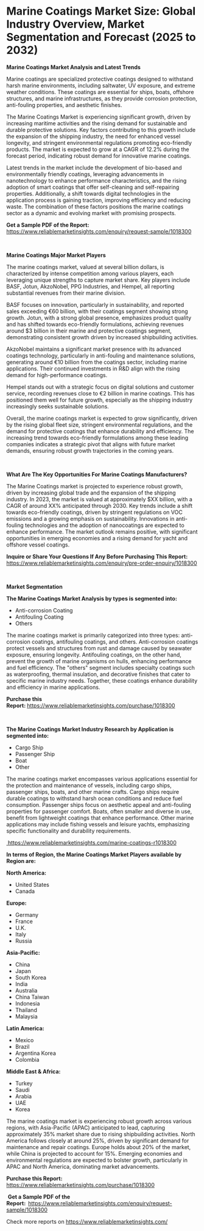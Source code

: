 <p><h1>Marine Coatings Market Size: Global Industry Overview, Market Segmentation and Forecast (2025 to 2032)</h1></p><p><strong>Marine Coatings Market Analysis and Latest Trends</strong></p>
<p><p>Marine coatings are specialized protective coatings designed to withstand harsh marine environments, including saltwater, UV exposure, and extreme weather conditions. These coatings are essential for ships, boats, offshore structures, and marine infrastructures, as they provide corrosion protection, anti-fouling properties, and aesthetic finishes.</p><p>The Marine Coatings Market is experiencing significant growth, driven by increasing maritime activities and the rising demand for sustainable and durable protective solutions. Key factors contributing to this growth include the expansion of the shipping industry, the need for enhanced vessel longevity, and stringent environmental regulations promoting eco-friendly products. The market is expected to grow at a CAGR of 12.2% during the forecast period, indicating robust demand for innovative marine coatings.</p><p>Latest trends in the market include the development of bio-based and environmentally friendly coatings, leveraging advancements in nanotechnology to enhance performance characteristics, and the rising adoption of smart coatings that offer self-cleaning and self-repairing properties. Additionally, a shift towards digital technologies in the application process is gaining traction, improving efficiency and reducing waste. The combination of these factors positions the marine coatings sector as a dynamic and evolving market with promising prospects.</p></p>
<p><strong>Get a Sample PDF of the Report:&nbsp;</strong> <a href="https://www.reliablemarketinsights.com/enquiry/request-sample/1018300?utm_campaign=2137&utm_medium=2&utm_source=Github&utm_content=ia&utm_term=31012025&utm_id=marine-coatings">https://www.reliablemarketinsights.com/enquiry/request-sample/1018300</a></p>
<p>&nbsp;</p>
<p><strong>Marine Coatings Major Market Players</strong></p>
<p><p>The marine coatings market, valued at several billion dollars, is characterized by intense competition among various players, each leveraging unique strengths to capture market share. Key players include BASF, Jotun, AkzoNobel, PPG Industries, and Hempel, all reporting substantial revenues from their marine division.</p><p>BASF focuses on innovation, particularly in sustainability, and reported sales exceeding €60 billion, with their coatings segment showing strong growth. Jotun, with a strong global presence, emphasizes product quality and has shifted towards eco-friendly formulations, achieving revenues around $3 billion in their marine and protective coatings segment, demonstrating consistent growth driven by increased shipbuilding activities.</p><p>AkzoNobel maintains a significant market presence with its advanced coatings technology, particularly in anti-fouling and maintenance solutions, generating around €10 billion from the coatings sector, including marine applications. Their continued investments in R&D align with the rising demand for high-performance coatings.</p><p>Hempel stands out with a strategic focus on digital solutions and customer service, recording revenues close to €2 billion in marine coatings. This has positioned them well for future growth, especially as the shipping industry increasingly seeks sustainable solutions.</p><p>Overall, the marine coatings market is expected to grow significantly, driven by the rising global fleet size, stringent environmental regulations, and the demand for protective coatings that enhance durability and efficiency. The increasing trend towards eco-friendly formulations among these leading companies indicates a strategic pivot that aligns with future market demands, ensuring robust growth trajectories in the coming years.</p></p>
<p>&nbsp;</p>
<p><strong>What Are The Key Opportunities For Marine Coatings Manufacturers?</strong></p>
<p><p>The Marine Coatings market is projected to experience robust growth, driven by increasing global trade and the expansion of the shipping industry. In 2023, the market is valued at approximately $XX billion, with a CAGR of around XX% anticipated through 2030. Key trends include a shift towards eco-friendly coatings, driven by stringent regulations on VOC emissions and a growing emphasis on sustainability. Innovations in anti-fouling technologies and the adoption of nanocoatings are expected to enhance performance. The market outlook remains positive, with significant opportunities in emerging economies and a rising demand for yacht and offshore vessel coatings.</p></p>
<p><strong>Inquire or Share Your Questions If Any Before Purchasing This Report:</strong> <a href="https://www.reliablemarketinsights.com/enquiry/pre-order-enquiry/1018300?utm_campaign=2137&utm_medium=2&utm_source=Github&utm_content=ia&utm_term=31012025&utm_id=marine-coatings">https://www.reliablemarketinsights.com/enquiry/pre-order-enquiry/1018300</a></p>
<p>&nbsp;</p>
<p><strong>Market Segmentation</strong></p>
<p><strong>The Marine Coatings Market Analysis by types is segmented into:</strong></p>
<p><ul><li>Anti-corrosion Coating</li><li>Antifouling Coating</li><li>Others</li></ul></p>
<p><p>The marine coatings market is primarily categorized into three types: anti-corrosion coatings, antifouling coatings, and others. Anti-corrosion coatings protect vessels and structures from rust and damage caused by seawater exposure, ensuring longevity. Antifouling coatings, on the other hand, prevent the growth of marine organisms on hulls, enhancing performance and fuel efficiency. The "others" segment includes specialty coatings such as waterproofing, thermal insulation, and decorative finishes that cater to specific marine industry needs. Together, these coatings enhance durability and efficiency in marine applications.</p></p>
<p><strong>Purchase this Report:&nbsp;</strong><a href="https://www.reliablemarketinsights.com/purchase/1018300?utm_campaign=2137&utm_medium=2&utm_source=Github&utm_content=ia&utm_term=31012025&utm_id=marine-coatings">https://www.reliablemarketinsights.com/purchase/1018300</a></p>
<p>&nbsp;</p>
<p><strong>The Marine Coatings Market Industry Research by Application is segmented into:</strong></p>
<p><ul><li>Cargo Ship</li><li>Passenger Ship</li><li>Boat</li><li>Other</li></ul></p>
<p><p>The marine coatings market encompasses various applications essential for the protection and maintenance of vessels, including cargo ships, passenger ships, boats, and other marine crafts. Cargo ships require durable coatings to withstand harsh ocean conditions and reduce fuel consumption. Passenger ships focus on aesthetic appeal and anti-fouling properties for passenger comfort. Boats, often smaller and diverse in use, benefit from lightweight coatings that enhance performance. Other marine applications may include fishing vessels and leisure yachts, emphasizing specific functionality and durability requirements.</p></p>
<p><a href="https://www.reliablemarketinsights.com/marine-coatings-r1018300?utm_campaign=2137&utm_medium=2&utm_source=Github&utm_content=ia&utm_term=31012025&utm_id=marine-coatings">&nbsp;https://www.reliablemarketinsights.com/marine-coatings-r1018300</a></p>
<p><strong>In terms of Region, the Marine Coatings Market Players available by Region are:</strong></p>
<p>
    <p> <strong> North America: </strong>
        <ul>
            <li>United States</li>
            <li>Canada</li>
        </ul>
        </p> 
    <p> <strong> Europe: </strong>
        <ul>
            <li>Germany</li>
            <li>France</li>
            <li>U.K.</li>
            <li>Italy</li>
            <li>Russia</li>
        </ul>
        </p> 
    <p> <strong> Asia-Pacific: </strong>
        <ul>
            <li>China</li>
            <li>Japan</li>
            <li>South Korea</li>
            <li>India</li>
            <li>Australia</li>
            <li>China Taiwan</li>
            <li>Indonesia</li>
            <li>Thailand</li>
            <li>Malaysia</li>
        </ul>
        </p> 
    <p> <strong> Latin America: </strong>
        <ul>
            <li>Mexico</li>
            <li>Brazil</li>
            <li>Argentina Korea</li>
            <li>Colombia</li>
        </ul>
        </p> 
    <p> <strong> Middle East & Africa: </strong>
        <ul>
            <li>Turkey</li>
            <li>Saudi</li>
            <li>Arabia</li>
            <li>UAE</li>
            <li>Korea</li>
        </ul>
    </p>
    </p>
<p><p>The marine coatings market is experiencing robust growth across various regions, with Asia-Pacific (APAC) anticipated to lead, capturing approximately 35% market share due to rising shipbuilding activities. North America follows closely at around 25%, driven by significant demand for maintenance and repair coatings. Europe holds about 20% of the market, while China is projected to account for 15%. Emerging economies and environmental regulations are expected to bolster growth, particularly in APAC and North America, dominating market advancements.</p></p>
<p><strong>Purchase this Report: </strong><a href="https://www.reliablemarketinsights.com/purchase/1018300?utm_campaign=2137&utm_medium=2&utm_source=Github&utm_content=ia&utm_term=31012025&utm_id=marine-coatings">https://www.reliablemarketinsights.com/purchase/1018300</a></p>
<p>&nbsp;<strong>Get a Sample PDF of the Report:&nbsp;&nbsp;</strong><a href="https://www.reliablemarketinsights.com/enquiry/request-sample/1018300?utm_campaign=2137&utm_medium=2&utm_source=Github&utm_content=ia&utm_term=31012025&utm_id=marine-coatings">https://www.reliablemarketinsights.com/enquiry/request-sample/1018300</a></p>
<p><strong></strong></p>
<p>Check more reports on <a href="https://www.reliablemarketinsights.com/?utm_campaign=2137&utm_medium=2&utm_source=Github&utm_content=ia&utm_term=31012025&utm_id=marine-coatings">https://www.reliablemarketinsights.com/</a></p>